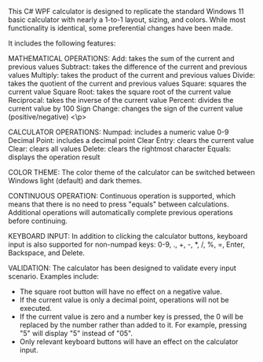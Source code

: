 This C# WPF calculator is designed to replicate the standard Windows 11 basic calculator with nearly a 1-to-1 layout, sizing, and colors. While most functionality is identical, some preferential changes have been made.

It includes the following features:

<p>
MATHEMATICAL OPERATIONS:
Add: takes the sum of the current and previous values
Subtract: takes the difference of the current and previous values
Multiply: takes the product of the current and previous values
Divide: takes the quotient of the current and previous values
Square: squares the current value
Square Root: takes the square root of the current value
Reciprocal: takes the inverse of the current value
Percent: divides the current value by 100
Sign Change: changes the sign of the current value (positive/negative)
<\p>

CALCULATOR OPERATIONS:
Numpad: includes a numeric value 0-9
Decimal Point: includes a decimal point
Clear Entry: clears the current value
Clear: clears all values
Delete: clears the rightmost character
Equals: displays the operation result

COLOR THEME:
The color theme of the calculator can be switched between Windows light (default) and dark themes.

CONTINUOUS OPERATION:
Continuous operation is supported, which means that there is no need to press "equals" between calculations. Additional operations will automatically complete previous operations before continuing.

KEYBOARD INPUT:
In addition to clicking the calculator buttons, keyboard input is also supported for non-numpad keys: 0-9, ., +, -, *, /, %, =, Enter, Backspace, and Delete.

VALIDATION:
The calculator has been designed to validate every input scenario. Examples include:
- The square root button will have no effect on a negative value.
- If the current value is only a decimal point, operations will not be executed.
- If the current value is zero and a number key is pressed, the 0 will be replaced by the number rather than added to it. For example, pressing "5" will display "5" instead of "05".
- Only relevant keyboard buttons will have an effect on the calculator input.
